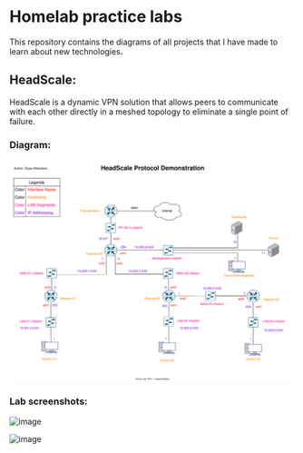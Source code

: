# Homelab practice labs

This repository contains the diagrams of all projects that I have made to learn about new technologies.

## HeadScale:

HeadScale is a dynamic VPN solution that allows peers to communicate with each other directly in a meshed topology to eliminate a single point of failure.

### Diagram:

![diagram](./HeadScale_Research_Project.drawio.svg)

### Lab screenshots:

![image](https://user-images.githubusercontent.com/26883110/221480327-e8c12013-b953-473a-8241-6395cddb2542.png)

![image](https://user-images.githubusercontent.com/26883110/221480516-ddf5424d-a3b0-424e-8de0-20e176d04bd7.png)
